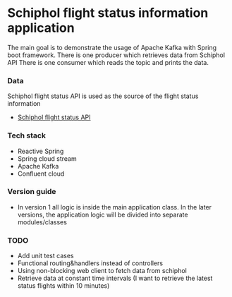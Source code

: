 # Schiphol flight status information application

The main goal is to demonstrate the usage of Apache Kafka with Spring boot framework.
There is one producer which retrieves data from Schiphol API
There is one consumer which reads the topic and prints the data.

### Data
Schiphol flight status API is used as the source of the flight status information

* [Schiphol flight status API](https://developer.schiphol.nl/)

### Tech stack

*   Reactive Spring
*   Spring cloud stream
*   Apache Kafka
*   Confluent cloud

### Version guide

*   In version 1 all logic is inside the main application class. In the later versions, the application logic will be divided into separate modules/classes

### TODO

*   Add unit test cases
*   Functional routing&handlers instead of controllers
*   Using non-blocking web client to fetch data from schiphol
*   Retrieve data at constant time intervals (I want to retrieve the latest status flights within 10 minutes)